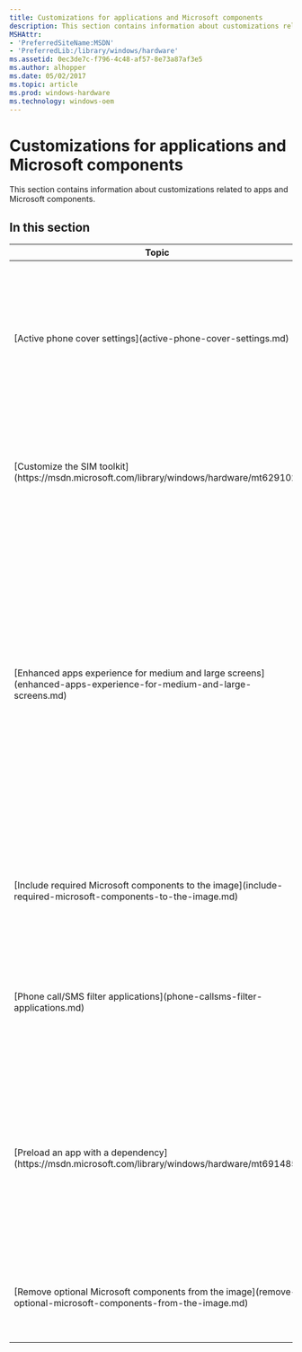 ```yaml
---
title: Customizations for applications and Microsoft components
description: This section contains information about customizations related to apps and Microsoft components.
MSHAttr:
- 'PreferredSiteName:MSDN'
- 'PreferredLib:/library/windows/hardware'
ms.assetid: 0ec3de7c-f796-4c48-af57-8e73a87af3e5
ms.author: alhopper
ms.date: 05/02/2017
ms.topic: article
ms.prod: windows-hardware
ms.technology: windows-oem
---
```


# Customizations for applications and Microsoft components


This section contains information about customizations related to apps and Microsoft components.

## In this section


<table>
<colgroup>
<col width="50%" />
<col width="50%" />
</colgroup>
<thead>
<tr class="header">
<th>Topic</th>
<th>Description</th>
</tr>
</thead>
<tbody>
<tr class="odd">
<td><p>[Active phone cover settings](active-phone-cover-settings.md)</p></td>
<td><p>OEMs can create and register an active phone cover app, which allows partners to create a user experience with their mobile device cover accessories. This app must be preloaded on the phone as a Settings/CPL application.</p></td>
</tr>
<tr class="even">
<td><p>[Customize the SIM toolkit](https://msdn.microsoft.com/library/windows/hardware/mt629102)</p></td>
<td><p>OEMs can change the display duration for certain SIM toolkit UI dialogs or messages if the default values do not meet the requirements of the mobile operator.</p></td>
</tr>
<tr class="odd">
<td><p>[Enhanced apps experience for medium and large screens](enhanced-apps-experience-for-medium-and-large-screens.md)</p></td>
<td><p>OEMs can use the <strong>UserPreferenceWidth</strong> setting to override the default behavior based on the screen size and specify the physical width of the device (instead of using the automatically calculated <strong>HORZSIZE</strong> value). The value for <strong>UserPreferenceWidth</strong> influences the screen resolution scale factor. A reboot is required for the change to take effect on the chrome process or any apps that are already running. Note that this only has a meaningful impact on 720 x 1280 and 1080 x 1920 devices.</p></td>
</tr>
<tr class="even">
<td><p>[Include required Microsoft components to the image](include-required-microsoft-components-to-the-image.md)</p></td>
<td><p>This customization provides information on how partners can include the required Microsoft components in the OS image.</p></td>
</tr>
<tr class="odd">
<td><p>[Phone call/SMS filter applications](phone-callsms-filter-applications.md)</p></td>
<td><p>OEMs can build and register a phone call/SMS filter application, which helps reduce the number of unwanted phone calls and text messages that users receive.</p></td>
</tr>
<tr class="even">
<td><p>[Preload an app with a dependency](https://msdn.microsoft.com/library/windows/hardware/mt691485)</p></td>
<td><p>If you need to preinstall an app that has dependencies on other packages or components, you need to make sure that the other packages or components are preinstalled first before your app. If the dependent packages or components are not installed first, your app preinstall will fail.</p></td>
</tr>
<tr class="odd">
<td><p>[Remove optional Microsoft components from the image](remove-optional-microsoft-components-from-the-image.md)</p></td>
<td><p>This customization provides information on how partners can remove any of the optional Microsoft components.</p></td>
</tr>
</tbody>
</table>

 

 

 






